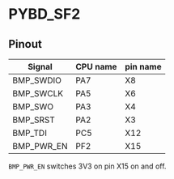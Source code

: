 # PYBD_SF2

## Pinout
Signal|CPU name|pin name
---|---|---
BMP_SWDIO|PA7|X8
BMP_SWCLK|PA5|X6
BMP_SWO|PA3|X4
BMP_SRST|PA2|X3
BMP_TDI|PC5|X12
BMP_PWR_EN|PF2|X15

``BMP_PWR_EN`` switches 3V3 on pin X15 on and off.